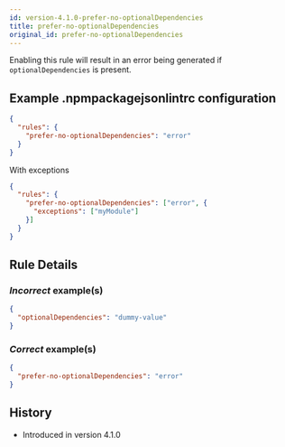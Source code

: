```yaml
---
id: version-4.1.0-prefer-no-optionalDependencies
title: prefer-no-optionalDependencies
original_id: prefer-no-optionalDependencies
---
```


Enabling this rule will result in an error being generated if `optionalDependencies` is present.

## Example .npmpackagejsonlintrc configuration

```json
{
  "rules": {
    "prefer-no-optionalDependencies": "error"
  }
}
```

With exceptions

```json
{
  "rules": {
    "prefer-no-optionalDependencies": ["error", {
      "exceptions": ["myModule"]
    }]
  }
}
```


## Rule Details

### *Incorrect* example(s)

```json
{
  "optionalDependencies": "dummy-value"
}
```

### *Correct* example(s)

```json
{
  "prefer-no-optionalDependencies": "error"
}
```

## History

* Introduced in version 4.1.0
